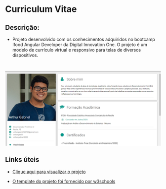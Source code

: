 # Curriculum Vitae

## Descrição:

- Projeto desenvolvido com os conhecimentos adquiridos no bootcamp Ifood Angular Developer da Digital Innovation One. O projeto é um   modelo de currículo virtual e responsivo para telas de diversos dispositivos.

<br>

<p align="center">
    <img src="./img/print.png" alt="foto do currículo">
</p>

## Links úteis

- [Clique aqui para visualizar o projeto](https://arthurgab03.github.io/curriculum-vitae/index.html)

- [O template do projeto foi fornecido por w3schools](https://www.w3schools.com/w3css/default.asp)

